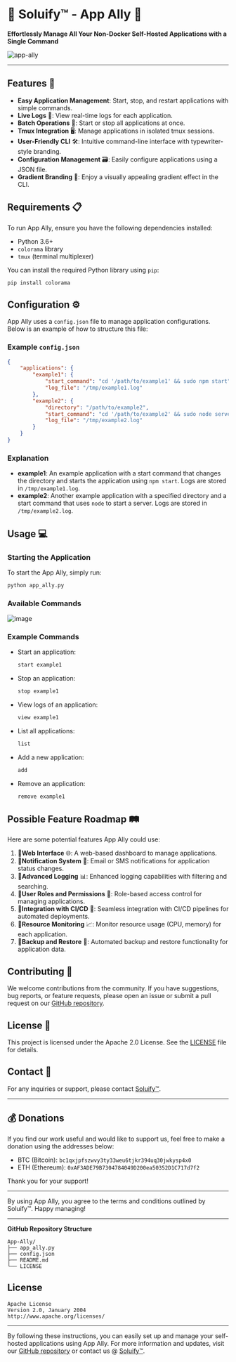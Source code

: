 # 🌟 Soluify™ - App Ally 🌟

**Effortlessly Manage All Your Non-Docker Self-Hosted Applications with a Single Command**

![app-ally](https://github.com/user-attachments/assets/46956e73-0d1b-40e8-afbd-6bda6a1e17bf)

---

## Features 🚀

- **Easy Application Management**: Start, stop, and restart applications with simple commands.
- **Live Logs** 📜: View real-time logs for each application.
- **Batch Operations** 🔄: Start or stop all applications at once.
- **Tmux Integration** 🖥️: Manage applications in isolated tmux sessions.
- **User-Friendly CLI** 🛠️: Intuitive command-line interface with typewriter-style branding.
- **Configuration Management** 🗃️: Easily configure applications using a JSON file.
- **Gradient Branding** 🎨: Enjoy a visually appealing gradient effect in the CLI.

## Requirements 📋

To run App Ally, ensure you have the following dependencies installed:

- Python 3.6+
- `colorama` library
- `tmux` (terminal multiplexer)

You can install the required Python library using `pip`:

```bash
pip install colorama
```

## Configuration ⚙️

App Ally uses a `config.json` file to manage application configurations. Below is an example of how to structure this file:

### Example `config.json`

```json
{
    "applications": {
        "example1": {
            "start_command": "cd '/path/to/example1' && sudo npm start",
            "log_file": "/tmp/example1.log"
        },
        "example2": {
            "directory": "/path/to/example2",
            "start_command": "cd '/path/to/example2' && sudo node server/server.js",
            "log_file": "/tmp/example2.log"
        }
    }
}
```

### Explanation

- **example1**: An example application with a start command that changes the directory and starts the application using `npm start`. Logs are stored in `/tmp/example1.log`.
- **example2**: Another example application with a specified directory and a start command that uses `node` to start a server. Logs are stored in `/tmp/example2.log`.

## Usage 💻

### Starting the Application

To start the App Ally, simply run:

```bash
python app_ally.py
```

### Available Commands

![image](https://github.com/user-attachments/assets/89abbc14-5244-47ab-9e93-a9a208607b74)

### Example Commands

- Start an application:

  ```bash
  start example1
  ```

- Stop an application:

  ```bash
  stop example1
  ```

- View logs of an application:

  ```bash
  view example1
  ```

- List all applications:

  ```bash
  list
  ```

- Add a new application:

  ```bash
  add
  ```

- Remove an application:

  ```bash
  remove example1
  ```

## Possible Feature Roadmap 🛤️

Here are some potential features App Ally could use:

1. 🔲**Web Interface** 🌐: A web-based dashboard to manage applications.
2. 🔲**Notification System** 🔔: Email or SMS notifications for application status changes.
3. 🔲**Advanced Logging** 📊: Enhanced logging capabilities with filtering and searching.
4. 🔲**User Roles and Permissions** 🔐: Role-based access control for managing applications.
5. 🔲**Integration with CI/CD** 🔄: Seamless integration with CI/CD pipelines for automated deployments.
6. 🔲**Resource Monitoring** 📈: Monitor resource usage (CPU, memory) for each application.
7. 🔲**Backup and Restore** 💾: Automated backup and restore functionality for application data.

## Contributing 🤝

We welcome contributions from the community. If you have suggestions, bug reports, or feature requests, please open an issue or submit a pull request on our [GitHub repository](https://github.com/Woahai321/App-Ally).

## License 📜

This project is licensed under the Apache 2.0 License. See the [LICENSE](LICENSE) file for details.

## Contact 📧

For any inquiries or support, please contact [Soluify™](https://soluify.com/contact/).

---

## 💰 Donations

If you find our work useful and would like to support us, feel free to make a donation using the addresses below:

- BTC (Bitcoin): `bc1qxjpfszwvy3ty33weu6tjkr394uq30jwkysp4x0`
- ETH (Ethereum): `0xAF3ADE79B7304784049D200ea50352D1C717d7f2`

Thank you for your support!

---

By using App Ally, you agree to the terms and conditions outlined by Soluify™. Happy managing!

---

**GitHub Repository Structure**

```
App-Ally/
├── app_ally.py
├── config.json
├── README.md
└── LICENSE
```

## License

```text
Apache License
Version 2.0, January 2004
http://www.apache.org/licenses/
```

---

By following these instructions, you can easily set up and manage your self-hosted applications using App Ally. For more information and updates, visit our [GitHub repository](https://github.com/Woahai321/App-Ally) or contact us @ [Soluify™](https://soluify.com/contact/).
